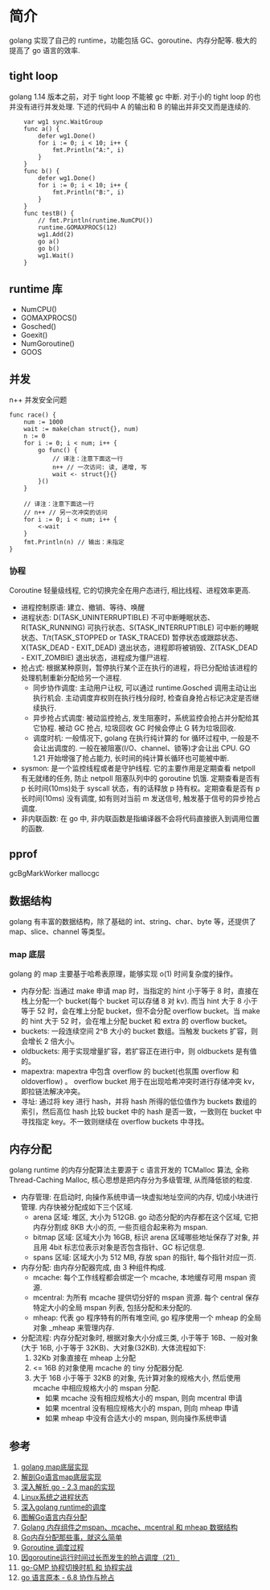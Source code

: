 # 简介
golang 实现了自己的 runtime，功能包括 GC、goroutine、内存分配等. 极大的提高了 go 语言的效率.

## tight loop
golang 1.14 版本之前，对于 tight loop 不能被 gc 中断. 对于小的 tight loop 的也并没有进行并发处理. 下述的代码中 A 的输出和 B 的输出并非交叉而是连续的.

        var wg1 sync.WaitGroup
        func a() {
            defer wg1.Done()
            for i := 0; i < 10; i++ {
                fmt.Println("A:", i)
            }
        }
        func b() {
            defer wg1.Done()
            for i := 0; i < 10; i++ {
                fmt.Println("B:", i)
            }
        }
        func testB() {
            // fmt.Println(runtime.NumCPU())
            runtime.GOMAXPROCS(12)
            wg1.Add(2)
            go a()
            go b()
            wg1.Wait()
        }

## runtime 库
- NumCPU() 
- GOMAXPROCS()
- Gosched()
- Goexit()
- NumGoroutine()
- GOOS

## 并发
n++ 并发安全问题

    func race() {
        num := 1000
        wait := make(chan struct{}, num)
        n := 0
        for i := 0; i < num; i++ {
            go func() {
                // 译注：注意下面这一行
                n++ // 一次访问: 读, 递增, 写
                wait <- struct{}{}
            }()
        }

        // 译注：注意下面这一行
        // n++ // 另一次冲突的访问
        for i := 0; i < num; i++ {
            <-wait
        }
        fmt.Println(n) // 输出：未指定
    }
### 协程
Coroutine 轻量级线程, 它的切换完全在用户态进行, 相比线程、进程效率更高. 

- 进程控制原语: 建立、撤销、等待、唤醒
- 进程状态: D(TASK_UNINTERRUPTIBLE) 不可中断睡眠状态、R(TASK_RUNNING) 可执行状态、S(TASK_INTERRUPTIBLE) 可中断的睡眠状态、T/t(TASK_STOPPED or TASK_TRACED) 暂停状态或跟踪状态、X(TASK_DEAD - EXIT_DEAD) 退出状态，进程即将被销毁、Z(TASK_DEAD - EXIT_ZOMBIE) 退出状态，进程成为僵尸进程.
- 抢占式: 根据某种原则，暂停执行某个正在执行的进程，将已分配给该进程的处理机制重新分配给另一个进程.
    + 同步协作调度: 主动用户让权, 可以通过 runtime.Gosched 调用主动让出执行机会. 主动调度弃权则在执行栈分段时, 检查自身抢占标记决定是否继续执行.
    + 异步抢占式调度: 被动监控抢占, 发生阻塞时，系统监控会抢占并分配给其它协程. 被动 GC 抢占, 垃圾回收 GC 时候会停止 G 转为垃圾回收.
    + 调度时机: 一般情况下, golang 在执行纯计算的 for 循环过程中, 一般是不会让出调度的. 一般在被阻塞(I/O、channel、锁等)才会让出 CPU. GO 1.21 开始增强了抢占能力, 长时间的纯计算长循环也可能被中断.
- sysmon: 是一个监控线程或者是守护线程. 它的主要作用是定期查看 netpoll 有无就绪的任务, 防止 netpoll 阻塞队列中的 goroutine 饥饿. 定期查看是否有 p 长时间(10ms)处于 syscall 状态，有的话释放 p 持有权。定期查看是否有 p 长时间(10ms) 没有调度, 如有则对当前 m 发送信号, 触发基于信号的异步抢占调度.
- 非内联函数: 在 go 中, 非内联函数是指编译器不会将代码直接嵌入到调用位置的函数.

## pprof
gcBgMarkWorker
mallocgc

## 数据结构
golang 有丰富的数据结构，除了基础的 int、string、char、byte 等，还提供了 map、slice、channel 等类型。

### map 底层
golang 的 map 主要基于哈希表原理，能够实现 o(1) 时间复杂度的操作。
- 内存分配: 当通过 make 申请 map 时，当指定的 hint 小于等于 8 时，直接在栈上分配一个 bucket(每个 bucket 可以存储 8 对 kv). 而当 hint 大于 8 小于等于 52 时，会在堆上分配 bucket，但不会分配 overflow bucket。当 make 的 hint 大于 52 时，会在堆上分配 bucket 和 extra 的 overflow bucket。
- buckets: 一段连续空间 2^B 大小的 bucket 数组。当触发 buckets 扩容，则会增长 2 倍大小。
- oldbuckets: 用于实现增量扩容，若扩容正在进行中，则 oldbuckets 是有值的。
- mapextra: mapextra 中包含 overflow 的 bucket(也氛围 overflow 和 oldoverflow) 。 overflow bucket 用于在出现哈希冲突时进行存储冲突 kv，即拉链法解决冲突。
- 寻址: 通过将 key 进行 hash，并将 hash 所得的低位值作为 buckets 数组的索引，然后高位 hash 比较 bucket 中的 hash 是否一致，一致则在 bucket 中寻找指定 key。不一致则继续在 overflow buckets 中寻找。

## 内存分配
golang runtime 的内存分配算法主要源于 c 语言开发的 TCMalloc 算法, 全称 Thread-Caching Malloc, 核心思想是把内存分为多级管理, 从而降低锁的粒度.
- 内存管理: 在启动时, 向操作系统申请一块虚拟地址空间的内存, 切成小块进行管理. 内存快被分配成如下三个区域.
    + arena 区域: 堆区, 大小为 512GB. go 动态分配的内存都在这个区域, 它把内存分割成 8KB 大小的页, 一些页组合起来称为 mspan.
    + bitmap 区域: 区域大小为 16GB, 标识 arena 区域哪些地址保存了对象, 并且用 4bit 标志位表示对象是否包含指针、GC 标记信息.
    + spans 区域: 区域大小为 512 MB, 存放 span 的指针, 每个指针对应一页.
- 内存分配: 由内存分配器完成, 由 3 种组件构成.
    + mcache: 每个工作线程都会绑定一个 mcache, 本地缓存可用 mspan 资源.
    + mcentral: 为所有 mcache 提供切分好的 mspan 资源. 每个 central 保存特定大小的全局 mspan 列表, 包括分配和未分配的.
    + mheap: 代表 go 程序特有的所有堆空间, go 程序使用一个 mheap 的全局对象 _mheap 来管理内存.
- 分配流程: 内存分配对象时, 根据对象大小分成三类, 小于等于 16B、一般对象(大于 16B, 小于等于 32KB)、大对象(32KB). 大体流程如下:
    1. 32Kb 对象直接在 mheap 上分配
    2. <= 16B 的对象使用 mcache 的 tiny 分配器分配.
    3. 大于 16B 小于等于 32KB 的对象, 先计算对象的规格大小, 然后使用 mcache 中相应规格大小的 mspan 分配.
        + 如果 mcache 没有相应规格大小的 mspan, 则向 mcentral 申请
        + 如果 mcentral 没有相应规格大小的 mspan, 则向 mheap 申请
        + 如果 mheap 中没有合适大小的 mspan, 则向操作系统申请


## 参考
1. [golang map底层实现](http://yangxikun.github.io/golang/2019/10/07/golang-map.html)
2. [解剖Go语言map底层实现](https://studygolang.com/articles/14583)
3. [深入解析 go - 2.3 map的实现](https://tiancaiamao.gitbooks.io/go-internals/content/zh/02.3.html)
4. [Linux系统之进程状态](https://cloud.tencent.com/developer/article/1568077)
5. [深入golang runtime的调度](https://zboya.github.io/post/go_scheduler/#go进程的启动)
6. [图解Go语言内存分配](https://juejin.cn/post/6844903795739082760)
7. [Golang 内存组件之mspan、mcache、mcentral 和 mheap 数据结构](https://segmentfault.com/a/1190000039815122)
8. [Go内存分配那些事，就这么简单](https://github.com/0voice/Introduction-to-Golang/blob/main/文章/Go内存分配那些事，就这么简单！.md)
9. [Goroutine 调度过程](https://qiankunli.github.io/2020/11/10/goroutine_scheduler_2.html)
10. [因goroutine运行时间过长而发生的抢占调度（21）](https://cloud.tencent.com/developer/article/1450290)
11. [go-GMP 协程切换时机 和 协程实战](https://www.cnblogs.com/studyios/p/17868145.html)
12. [go 语言原本 - 6.8 协作与抢占](https://golang.design/under-the-hood/zh-cn/part2runtime/ch06sched/preemption/)